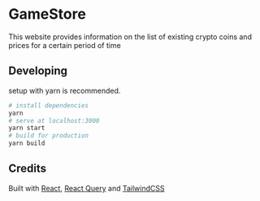# GameStore

This website provides information on the list of existing crypto coins and prices for a certain period of time

## Developing

setup with yarn is recommended.

```bash
# install dependencies
yarn
# serve at localhost:3000
yarn start
# build for production
yarn build
```

## Credits

Built with [React](https://reactjs.org//), [React Query](https://react-query.tanstack.com/) and [TailwindCSS](https://tailwindcss.com/)
